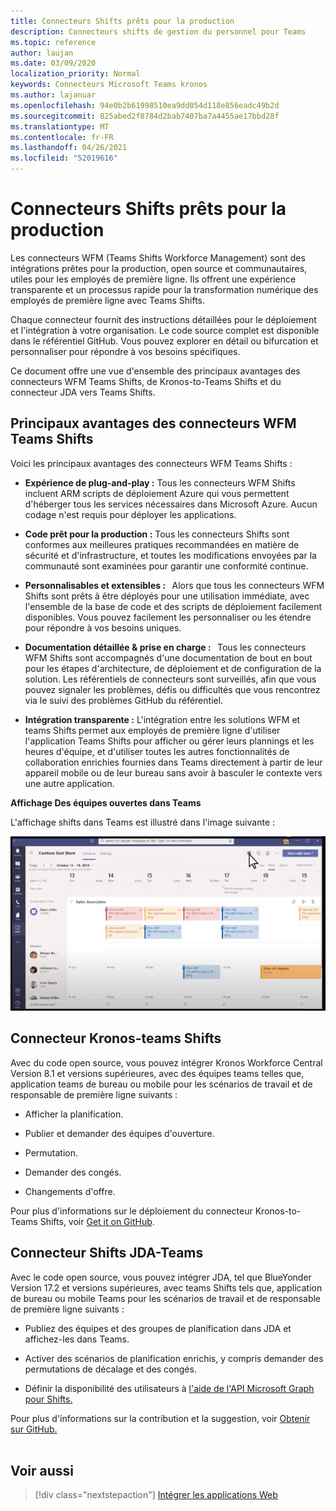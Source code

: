 ```yaml
---
title: Connecteurs Shifts prêts pour la production
description: Connecteurs shifts de gestion du personnel pour Teams
ms.topic: reference
author: laujan
ms.date: 03/09/2020
localization_priority: Normal
keywords: Connecteurs Microsoft Teams kronos
ms.author: lajanuar
ms.openlocfilehash: 94e0b2b61998510ea9dd054d118e856eadc49b2d
ms.sourcegitcommit: 825abed2f8784d2bab7407ba7a4455ae17bbd28f
ms.translationtype: MT
ms.contentlocale: fr-FR
ms.lasthandoff: 04/26/2021
ms.locfileid: "52019616"
---
```

# <a name="production-ready-shifts-connectors"></a>Connecteurs Shifts prêts pour la production  

Les connecteurs WFM (Teams Shifts Workforce Management) sont des intégrations prêtes pour la production, open source et communautaires, utiles pour les employés de première ligne. Ils offrent une expérience transparente et un processus rapide pour la transformation numérique des employés de première ligne avec Teams Shifts. 

Chaque connecteur fournit des instructions détaillées pour le déploiement et l'intégration à votre organisation. Le code source complet est disponible dans le référentiel GitHub. Vous pouvez explorer en détail ou bifurcation et personnaliser pour répondre à vos besoins spécifiques.   

Ce document offre une vue d'ensemble des principaux avantages des connecteurs WFM Teams Shifts, de Kronos-to-Teams Shifts et du connecteur JDA vers Teams Shifts.

## <a name="key-benefits-of-teams-shifts-wfm-connectors"></a>Principaux avantages des connecteurs WFM Teams Shifts

Voici les principaux avantages des connecteurs WFM Teams Shifts :

* **Expérience de plug-and-play :** Tous les connecteurs WFM Shifts incluent ARM scripts de déploiement Azure qui vous permettent d'héberger tous les services nécessaires dans Microsoft Azure. Aucun codage n'est requis pour déployer les applications.

* **Code prêt pour la production :** Tous les connecteurs Shifts sont conformes aux meilleures pratiques recommandées en matière de sécurité et d'infrastructure, et toutes les modifications envoyées par la communauté sont examinées pour garantir une conformité continue.

* **Personnalisables et extensibles :**   Alors que tous les connecteurs WFM Shifts sont prêts à être déployés pour une utilisation immédiate, avec l'ensemble de la base de code et des scripts de déploiement facilement disponibles. Vous pouvez facilement les personnaliser ou les étendre pour répondre à vos besoins uniques.

* **Documentation détaillée & prise en charge :**   Tous les connecteurs WFM Shifts sont accompagnés d'une documentation de bout en bout pour les étapes d'architecture, de déploiement et de configuration de la solution. Les référentiels de connecteurs sont surveillés, afin que vous pouvez signaler les problèmes, défis ou difficultés que vous rencontrez via le suivi des problèmes GitHub du référentiel.

* **Intégration transparente :** L'intégration entre les solutions WFM et teams Shifts permet aux employés de première ligne d'utiliser l'application Teams Shifts pour afficher ou gérer leurs plannings et les heures d'équipe, et d'utiliser toutes les autres fonctionnalités de collaboration enrichies fournies dans Teams directement à partir de leur appareil mobile ou de leur bureau sans avoir à basculer le contexte vers une autre application.  

**Affichage Des équipes ouvertes dans Teams** 

L'affichage shifts dans Teams est illustré dans l'image suivante : 

![Équipes ouvertes dans Teams](../assets/images/teams-open-shifts-view.png)

## <a name="kronos-to-teams-shifts-connector"></a>Connecteur Kronos-teams Shifts

Avec du code open source, vous pouvez intégrer Kronos Workforce Central Version 8.1 et versions supérieures, avec des équipes teams telles que, application teams de bureau ou mobile pour les scénarios de travail et de responsable de première ligne suivants :

* Afficher la planification.

* Publier et demander des équipes d'ouverture.

* Permutation.

* Demander des congés.

* Changements d'offre.

Pour plus d'informations sur le déploiement du connecteur Kronos-to-Teams Shifts, voir [Get it on GitHub](https://aka.ms/KronosShiftsConnector).

## <a name="jda-to-teams-shifts-connector"></a>Connecteur Shifts JDA-Teams

Avec le code open source, vous pouvez intégrer JDA, tel que BlueYonder Version 17.2 et versions supérieures, avec teams Shifts tels que, application de bureau ou mobile Teams pour les scénarios de travail et de responsable de première ligne suivants :

* Publiez des équipes et des groupes de planification dans JDA et affichez-les dans Teams.

* Activer des scénarios de planification enrichis, y compris demander des permutations de décalage et des congés.

* Définir la disponibilité des utilisateurs à [l'aide de l'API Microsoft Graph pour Shifts.](/graph/api/resources/shift?view=graph-rest-beta&preserve-view=true)

Pour plus d'informations sur la contribution et la suggestion, voir [Obtenir sur GitHub.](https://aka.ms/JDAShiftsConnector)</br></br>

## <a name="see-also"></a>Voir aussi

> [!div class="nextstepaction"]
> [Intégrer les applications Web](~/samples/integrate-web-apps-overview.md)
